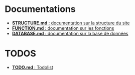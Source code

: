 # Documentations

- [**STRUCTURE.md** : documentation sur la structure du site](/docs/STRUCTURE.md)
- [**FUNCTION.md** : documentation sur les fonctions](/docs/FUNCTION.md)
- [**DATABASE.md** : documentation sur la base de données](/docs/DATABASE.md)

# TODOS
- [**TODO.md** : Todolist](/docs/TODO.md)